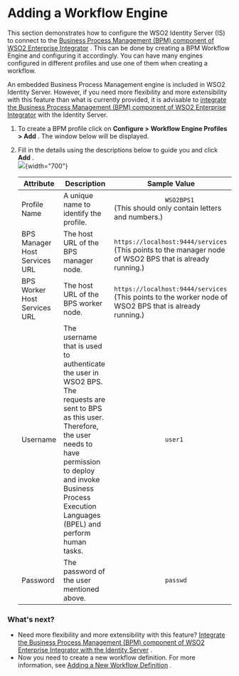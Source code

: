 # Adding a Workflow Engine

This section demonstrates how to configure the WSO2 Identity Server (IS)
to connect to the [Business Process Management (BPM) component of WSO2
Enterprise
Integrator](https://docs.wso2.com/display/EI611/Business+Process+Management)
. This can be done by creating a BPM Workflow Engine and configuring it
accordingly. You can have many engines configured in different profiles
and use one of them when creating a workflow.

An embedded Business Process Management engine is included in WSO2
Identity Server. However, if you need more flexibility and more
extensibility with this feature than what is currently provided, it is
advisable to [integrate the Business Process Management (BPM) component
of WSO2 Enterprise
Integrator](_Configuring_the_BPM_Profile_of_WSO2_EI_as_a_Workflow_Engine_)
with the Identity Server.

1.  To create a BPM profile click on **Configure \> Workflow Engine
    Profiles \> Add** . The window below will be displayed.

2.  Fill in the details using the descriptions below to guide you and
    click **Add** .  
    ![](attachments/103330286/103330287.png){width="700"}

    | Attribute                     | Description                                                                                                                                                                                                                                       | Sample Value                                                                                                                                                         |
    |-------------------------------|---------------------------------------------------------------------------------------------------------------------------------------------------------------------------------------------------------------------------------------------------|----------------------------------------------------------------------------------------------------------------------------------------------------------------------|
    | Profile Name                  | A unique name to identify the profile.                                                                                                                                                                                                            | `               WSO2BPS1              ` (This should only contain letters and numbers.)                                                                              |
    | BPS Manager Host Services URL | The host URL of the BPS manager node.                                                                                                                                                                                                             | `                               https://localhost:9444/services                             ` (This points to the manager node of WSO2 BPS that is already running.) |
    | BPS Worker Host Services URL  | The host URL of the BPS worker node.                                                                                                                                                                                                              | `                               https://localhost:9444/services                             ` (This points to the worker node of WSO2 BPS that is already running.)  |
    | Username                      | The username that is used to authenticate the user in WSO2 BPS. The requests are sent to BPS as this user. Therefore, the user needs to have permission to deploy and invoke Business Process Execution Languages (BPEL) and perform human tasks. | `               user1              `                                                                                                                                 |
    | Password                      | The password of the user mentioned above.                                                                                                                                                                                                         | `               passwd              `                                                                                                                                |

### What's next?

-   Need more flexibility and more extensibility with this feature?
    [Integrate the Business Process Management (BPM) component of WSO2
    Enterprise Integrator with the Identity
    Server](_Configuring_the_BPM_Profile_of_WSO2_EI_as_a_Workflow_Engine_)
    .
-   Now you need to create a new workflow definition. For more
    information, see [Adding a New Workflow
    Definition](_Adding_a_New_Workflow_Definition_) .

  
